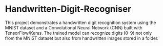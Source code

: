 # Handwritten-Digit-Recogniser
This project demonstrates a handwritten digit recognition system using the MNIST dataset and a Convolutional Neural Network (CNN) built with TensorFlow/Keras.  The trained model can recognize digits (0–9) not only from the MNIST dataset but also from handwritten images stored in a folder.
